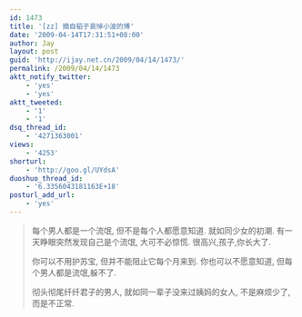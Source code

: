 ```yaml
---
id: 1473
title: '[zz] 摘自韬子哀悼小波的博'
date: '2009-04-14T17:31:51+08:00'
author: Jay
layout: post
guid: 'http://ijay.net.cn/2009/04/14/1473/'
permalink: /2009/04/14/1473
aktt_notify_twitter:
    - 'yes'
    - 'yes'
aktt_tweeted:
    - '1'
    - '1'
dsq_thread_id:
    - '4271363001'
views:
    - '4253'
shorturl:
    - 'http://goo.gl/UYdsA'
duoshuo_thread_id:
    - '6.3356043181163E+18'
posturl_add_url:
    - 'yes'
---
```


<blockquote>
每个男人都是一个流氓,
但不是每个人都愿意知道.
就如同少女的初潮.
有一天睁眼突然发现自己是个流氓,
大可不必惊慌.
很高兴,孩子,你长大了.

你可以不用护苏宝,
但并不能阻止它每个月来到.
你也可以不愿意知道,
但每个男人都是流氓,躲不了.

彻头彻尾纤纤君子的男人,
就如同一辈子没来过姨妈的女人,
不是麻烦少了,
而是不正常.
</blockquote>